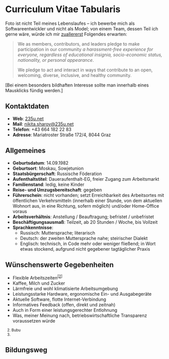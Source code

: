 # Curriculum Vitae Tabularis

Foto ist nicht Teil meines Lebenslaufes – ich bewerbe mich als Softwareentwickler und nicht als Model; von einem Team, dessen Teil ich gerne wäre, würde ich mir [zuallererst](https://github.com/nikita-sharov/.github/blob/master/CODE_OF_CONDUCT.md) Folgendes erwarten:

> We as members, contributors, and leaders pledge to make participation in our community *a harassment-free experience for everyone, regardless of educational insignia, socio-economic status, nationality, or personal appearance*.
>
> We pledge to act and interact in ways that contribute to an open, welcoming, diverse, inclusive, and healthy community.

[Bei einem besonders bildhaften Interesse sollte man innerhalb eines Mausklicks fündig werden.]

## Kontaktdaten

- **Web**: [235u.net](https://www.235u.net)
- **Mail**: [nikita.sharov@235u.net](mailto:nikita.sharov@235u.net)
- **Telefon**: +43 664 182 22 83
- **Adresse**: Mariatroster Straße 172/4, 8044 Graz

## Allgemeines

- **Geburtsdatum**: 14.09.1982
- **Geburtsort**: Moskau, Sowjetunion
- **Staatsbürgerschaft**: Russische Föderation
- **Aufenthaltstitel**: Daueraufenthalt-EG, freier Zugang zum Arbeitsmarkt
- **Familienstand**: ledig, keine Kinder
- **Reise- und Umzugsbereitschaft**: gegeben
- **Führerschein**: nicht vorhanden; setzt Erreichbarkeit des Arbeitsortes mit öffentlichen Verkehrsmitteln (innerhalb einer Stunde, von dem aktuellen Wohnort aus, in eine Richtung, sofern möglich) und/oder Home-Office voraus
- **Arbeitsverhältnis**: Anstellung / Beauftragung; befristet / unbefristet
- **Beschäftigungsausmaß**: Teilzeit, ab 20 Stunden / Woche, bis Vollzeit
- **Sprachkenntnisse**:
  - Russisch: Muttersprache; literarisch
  - Deutsch: der zweiten Muttersprache nahe; steirischer Dialekt
  - Englisch: technisch, in Code mehr oder weniger fließend; in Wort etwas stockend, aufgrund nicht gegebener tagtäglicher Praxis

## Wünschenswerte Gegebenheiten

- Flexible Arbeitszeiten<sup>[<a href="#gabi">2</a>]</sup>
- Kaffee, Milch und Zucker
- Lärmfreie und wohl klimatisierte Arbeitsumgebung
- Leistungsstarke Hardware, ergonomische Ein- und Ausgabegeräte
- Aktuelle Software, flotte Internet-Verbindung
- Informatives Feedback (offen, direkt und zeitnah)
- Auch in Form einer leistungsgerechter Entlohnung
- Was, meiner Meinung nach, betriebswirtschaftliche Transparenz voraussetzen würde

<small>
<ol start="2">
<li id="gabi">Bubu</li>
<li><Gambi</li>
</ol>
</small>

## Bildungsweg